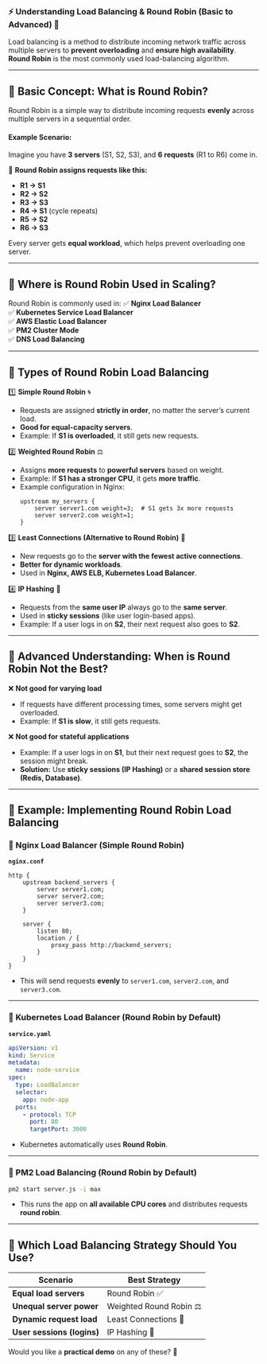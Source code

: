 ### **⚡ Understanding Load Balancing & Round Robin (Basic to Advanced) 🚀**  

Load balancing is a method to distribute incoming network traffic across multiple servers to **prevent overloading** and **ensure high availability**.  
**Round Robin** is the most commonly used load-balancing algorithm.

---

## **📌 Basic Concept: What is Round Robin?**
Round Robin is a simple way to distribute incoming requests **evenly** across multiple servers in a sequential order.

#### **Example Scenario:**
Imagine you have **3 servers** (S1, S2, S3), and **6 requests** (R1 to R6) come in.

🔄 **Round Robin assigns requests like this:**  
- **R1 → S1**  
- **R2 → S2**  
- **R3 → S3**  
- **R4 → S1** (cycle repeats)  
- **R5 → S2**  
- **R6 → S3**  

Every server gets **equal workload**, which helps prevent overloading one server.

---

## **📌 Where is Round Robin Used in Scaling?**
Round Robin is commonly used in:
✅ **Nginx Load Balancer**  
✅ **Kubernetes Service Load Balancer**  
✅ **AWS Elastic Load Balancer**  
✅ **PM2 Cluster Mode**  
✅ **DNS Load Balancing**  

---

## **📌 Types of Round Robin Load Balancing**
1️⃣ **Simple Round Robin** 🌀  
- Requests are assigned **strictly in order**, no matter the server’s current load.  
- **Good for equal-capacity servers**.  
- Example: If **S1 is overloaded**, it still gets new requests.  

2️⃣ **Weighted Round Robin** ⚖️  
- Assigns **more requests** to **powerful servers** based on weight.  
- Example: If **S1 has a stronger CPU**, it gets **more traffic**.  
- Example configuration in Nginx:
  ```nginx
  upstream my_servers {
      server server1.com weight=3;  # S1 gets 3x more requests
      server server2.com weight=1;
  }
  ```

3️⃣ **Least Connections (Alternative to Round Robin)** 🚀  
- New requests go to the **server with the fewest active connections**.  
- **Better for dynamic workloads**.  
- Used in **Nginx, AWS ELB, Kubernetes Load Balancer**.  

4️⃣ **IP Hashing** 🔑  
- Requests from the **same user IP** always go to the **same server**.  
- Used in **sticky sessions** (like user login-based apps).  
- Example: If a user logs in on **S2**, their next request also goes to **S2**.

---

## **📌 Advanced Understanding: When is Round Robin Not the Best?**
❌ **Not good for varying load**  
   - If requests have different processing times, some servers might get overloaded.  
   - Example: If **S1 is slow**, it still gets requests.  

❌ **Not good for stateful applications**  
   - Example: If a user logs in on **S1**, but their next request goes to **S2**, the session might break.  
   - **Solution:** Use **sticky sessions (IP Hashing)** or a **shared session store (Redis, Database)**.

---

## **📌 Example: Implementing Round Robin Load Balancing**
### **🔹 Nginx Load Balancer (Simple Round Robin)**
**`nginx.conf`**
```nginx
http {
    upstream backend_servers {
        server server1.com;
        server server2.com;
        server server3.com;
    }

    server {
        listen 80;
        location / {
            proxy_pass http://backend_servers;
        }
    }
}
```
- This will send requests **evenly** to `server1.com`, `server2.com`, and `server3.com`.

---

### **🔹 Kubernetes Load Balancer (Round Robin by Default)**
**`service.yaml`**
```yaml
apiVersion: v1
kind: Service
metadata:
  name: node-service
spec:
  type: LoadBalancer
  selector:
    app: node-app
  ports:
    - protocol: TCP
      port: 80
      targetPort: 3000
```
- Kubernetes automatically uses **Round Robin**.

---

### **🔹 PM2 Load Balancing (Round Robin by Default)**
```sh
pm2 start server.js -i max
```
- This runs the app on **all available CPU cores** and distributes requests **round robin**.

---

## **📌 Which Load Balancing Strategy Should You Use?**
| Scenario | Best Strategy |
|----------|--------------|
| **Equal load servers** | Round Robin ✅ |
| **Unequal server power** | Weighted Round Robin ⚖️ |
| **Dynamic request load** | Least Connections 🔄 |
| **User sessions (logins)** | IP Hashing 🔑 |

Would you like a **practical demo** on any of these? 🚀